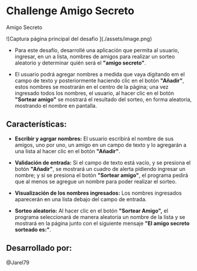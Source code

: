 # Challenge Amigo Secreto

<p aling="center">Amigo Secreto</p>
![Captura página principal del desafio ](./assets/image.png)

- Para este desafío, desarrollé una aplicación que permita al usuario, ingresar, en un a lista, nombres de amigos para realizar un sorteo aleatorio y determinar quién será el  **"amigo secreto"**.

- El usuario podrá agregar nombres a medida que vaya digitando em el campo de texto y posteriormente haciendo clic en el botón **"Añadir"**, estos nombres se mostrarán en el centro de la página; una vez ingresado todos los nombres, el usuario, al hacer clic en el botón **"Sortear amigo"** se mostrará el resultado del sorteo, en forma aleatoria, mostrando el nombre en pantalla. 

## Características:

- **Escribir y agrgar nombres:** El usuario escribirá el nombre de sus amigos, uno por uno, un amigo en un campo de texto y lo agregarán a una lista al hacer clic en el botón  **"Añadir"**.

- **Validación de entrada:** Si el campo de texto está vacío, y se presiona el botón **"Añadir"**, se mostrará un cuadro de alerta pidiendo ingresar un nombre; y si se presiona el botón **"Sortear amigo"**, el programa pedirá que al menos se agregue un nombre para poder realizar el sorteo.

- **Visualización de los nombres ingresados:** Los nombres ingresados aparecerán en una lista debajo del campo de entrada.

- **Sorteo aleatorio:** Al hacer clic en el botón **"Sortear Amigo",** el programa seleccionará de manera aleatoria un nombre de la lista y se mostrará en la página junto con el siguiente mensaje **"El amigo secreto sorteado es:"**.

## Desarrollado por: 
@Jarel79